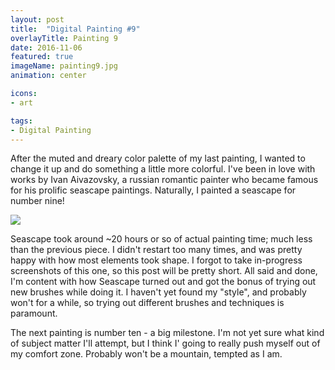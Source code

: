 ```yaml
---
layout: post
title:  "Digital Painting #9"
overlayTitle: Painting 9
date: 2016-11-06
featured: true
imageName: painting9.jpg
animation: center

icons:
- art

tags:
- Digital Painting
---
```


<span class="dropcap">A</span>fter the muted and dreary color palette of my last painting, I wanted to change it up and do something a little more colorful. I've been in love with works by Ivan Aivazovsky, a russian romantic painter who became famous for his prolific seascape paintings. Naturally, I painted a seascape for number nine!

<div class="fullscreen">
    <img src="{{ site.baseurl }}/image/assets/{{ page.imageName }}" class="outline shadows photo">
    <span class="icon-enlarge icon"></span>
</div>

Seascape took around ~20 hours or so of actual painting time; much less than the previous piece. I didn't restart too many times, and was pretty happy with how most elements took shape. I forgot to take in-progress screenshots of this one, so this post will be pretty short. All said and done, I'm content with how Seascape turned out and got the bonus of trying out new brushes while doing it. I haven't yet found my "style", and probably won't for a while, so trying out different brushes and techniques is paramount.

The next painting is number ten -  a big milestone. I'm not yet sure what kind of subject matter I'll attempt, but I think I' going to really push myself out of my comfort zone. Probably won't be a mountain, tempted as I am.

